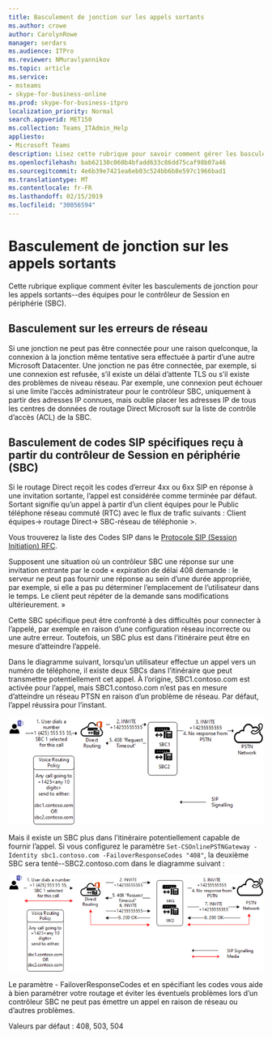 ```yaml
---
title: Basculement de jonction sur les appels sortants
ms.author: crowe
author: CarolynRowe
manager: serdars
ms.audience: ITPro
ms.reviewer: NMuravlyannikov
ms.topic: article
ms.service:
- msteams
- skype-for-business-online
ms.prod: skype-for-business-itpro
localization_priority: Normal
search.appverid: MET150
ms.collection: Teams_ITAdmin_Help
appliesto:
- Microsoft Teams
description: Lisez cette rubrique pour savoir comment gérer les basculements de jonction pour les appels sortants à partir des équipes pour le contrôleur de Session en périphérie (SBC).
ms.openlocfilehash: bab62130c060b4bfadd633c86dd75caf98b07a46
ms.sourcegitcommit: 4e6b39e7421ea6eb03c524bb6b8e597c1966bad1
ms.translationtype: MT
ms.contentlocale: fr-FR
ms.lasthandoff: 02/15/2019
ms.locfileid: "30056594"
---
```

# <a name="trunk-failover-on-outbound-calls"></a>Basculement de jonction sur les appels sortants

Cette rubrique explique comment éviter les basculements de jonction pour les appels sortants--des équipes pour le contrôleur de Session en périphérie (SBC).

## <a name="failover-on-network-errors"></a>Basculement sur les erreurs de réseau

Si une jonction ne peut pas être connectée pour une raison quelconque, la connexion à la jonction même tentative sera effectuée à partir d’une autre Microsoft Datacenter. Une jonction ne pas être connectée, par exemple, si une connexion est refusée, s’il existe un délai d’attente TLS ou s’il existe des problèmes de niveau réseau.
Par exemple, une connexion peut échouer si une limite l’accès administrateur pour le contrôleur SBC, uniquement à partir des adresses IP connues, mais oublie placer les adresses IP de tous les centres de données de routage Direct Microsoft sur la liste de contrôle d’accès (ACL) de la SBC. 

## <a name="failover-of-specific-sip-codes-received-from-the-session-border-controller-sbc"></a>Basculement de codes SIP spécifiques reçu à partir du contrôleur de Session en périphérie (SBC)

Si le routage Direct reçoit les codes d’erreur 4xx ou 6xx SIP en réponse à une invitation sortante, l’appel est considérée comme terminée par défaut. Sortant signifie qu’un appel à partir d’un client équipes pour le Public téléphone réseau commuté (RTC) avec le flux de trafic suivants : Client équipes-> routage Direct-> SBC-réseau de téléphonie >.

Vous trouverez la liste des Codes SIP dans le [Protocole SIP (Session Initiation) RFC](https://tools.ietf.org/html/rfc3261).

Supposent une situation où un contrôleur SBC une réponse sur une invitation entrante par le code « expiration de délai 408 demande : le serveur ne peut pas fournir une réponse au sein d’une durée appropriée, par exemple, si elle a pas pu déterminer l’emplacement de l’utilisateur dans le temps. Le client peut répéter de la demande sans modifications ultérieurement. »

Cette SBC spécifique peut être confronté à des difficultés pour connecter à l’appelé, par exemple en raison d’une configuration réseau incorrecte ou une autre erreur. Toutefois, un SBC plus est dans l’itinéraire peut être en mesure d’atteindre l’appelé.

Dans le diagramme suivant, lorsqu’un utilisateur effectue un appel vers un numéro de téléphone, il existe deux SBCs dans l’itinéraire que peut transmettre potentiellement cet appel. À l’origine, SBC1.contoso.com est activée pour l’appel, mais SBC1.contoso.com n’est pas en mesure d’atteindre un réseau PTSN en raison d’un problème de réseau.
Par défaut, l’appel réussira pour l’instant. 
 
![Montre SBC Impossible d’atteindre PSTN en raison de problèmes de réseau](media/direct-routing-failover-response-codes1.png)

Mais il existe un SBC plus dans l’itinéraire potentiellement capable de fournir l’appel.
Si vous configurez le paramètre `Set-CSOnlinePSTNGateway -Identity sbc1.contoso.com -FailoverResponseCodes "408"`, la deuxième SBC sera tenté--SBC2.contoso.com dans le diagramme suivant :

![Indique le routage vers le deuxième SBC](media/direct-routing-failover-response-codes2.png)

Le paramètre - FailoverResponseCodes et en spécifiant les codes vous aide à bien paramétrer votre routage et éviter les éventuels problèmes lors d’un contrôleur SBC ne peut pas émettre un appel en raison de réseau ou d’autres problèmes.

Valeurs par défaut : 408, 503, 504

